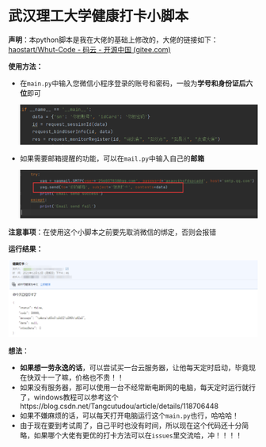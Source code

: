# 武汉理工大学健康打卡小脚本

**声明**：本python脚本是我在大佬的基础上修改的，大佬的链接如下：[haostart/Whut-Code - 码云 - 开源中国 (gitee.com)](https://gitee.com/haostart/whut-code?_from=gitee_search)

**使用方法：**

- 在`main.py`中输入您微信小程序登录的账号和密码，一般为**学号和身份证后六位**即可

  ![image-20211212171100842](image-20211212171100842.png)

- 如果需要邮箱提醒的功能，可以在`mail.py`中输入自己的**邮箱**

  ![image-20211212171340475](image-20211212171340475.png)

**注意事项**：在使用这个小脚本之前要先取消微信的绑定，否则会报错

**运行结果：**

![image-20211212171551241](image-20211212171551241.png)

**想法**：

- **如果想一劳永逸的话**，可以尝试买一台云服务器，让他每天定时启动，毕竟现在快双十一了嘛，价格也不贵！！
- 如果没有服务器，那可以使用一台不经常断电断网的电脑，每天定时运行就行了，windows教程可以参考这个https://blog.csdn.net/Tangcutudou/article/details/118706448
- 如果不嫌麻烦的话，可以每天打开电脑运行这个`main.py`也行，哈哈哈！
- 由于现在要到考试周了，自己平时也没有时间，所以现在这个代码还十分简略，如果哪个大佬有更优的打卡方法可以在`issues`里交流哈，冲！！！！
